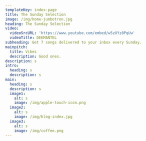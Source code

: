 ```yaml
---
templateKey: index-page
title: The Sunday Selection
image: /img/home-jumbotron.jpg
heading: The Sunday Selection
video:
  videoSrcURL: 'https://www.youtube.com/embed/w5zUYz8PqUw'
  videoTitle: DEKMANTEL
subheading: Get 7 songs delivered to your inbox every Sunday.
mainpitch:
  title: Vibes
  description: Good ones.
description: s
intro:
  heading: s
  description: s
main:
  heading: s
  description: s
  image1:
    alt: s
    image: /img/apple-touch-icon.png
  image2:
    alt: s
    image: /img/blog-index.jpg
  image3:
    alt: s
    image: /img/coffee.png
---
```


